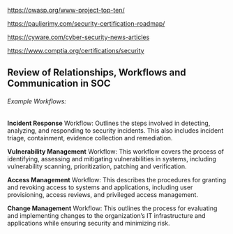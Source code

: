 https://owasp.org/www-project-top-ten/

https://pauljerimy.com/security-certification-roadmap/

https://cyware.com/cyber-security-news-articles

https://www.comptia.org/certifications/security


## Review of Relationships, Workflows and Communication in SOC
###### Example Workflows:

**Incident Response** Workflow: Outlines the steps involved in detecting, analyzing, and responding to security incidents.
This also includes incident triage, containment, evidence collection and remediation.

**Vulnerability Management** Workflow: This workflow covers the process of identifying, assessing and mitigating
vulnerabilities in systems, including vulnerability scanning, prioritization, patching and verification.

**Access Management** Workflow: This describes the procedures for granting and revoking access to systems and
applications, including user provisioning, access reviews, and privileged access management.

**Change Management** Workflow: This outlines the process for evaluating and implementing changes to the
organization’s IT infrastructure and applications while ensuring security and minimizing risk.

